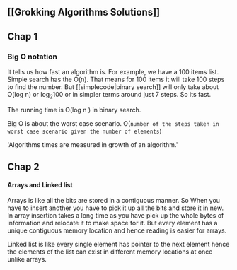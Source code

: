 ## [[Grokking Algorithms Solutions]]

## Chap 1

### Big O notation
It tells us how fast an algorithm is.
For example, we have a 100 items list.
Simple search has the O(n). That means for 100 items it will take 100 steps to find the number.
But [[simplecode|binary search]] will only take about O(log n) or log<sub>2</sub>100 or in simpler terms around just 7 steps. So its fast.

The running time is O(log n ) in binary search.

Big O is about the worst case scenario.
O(`number of the steps taken in worst case scenario given the number of elements`)

'Algorithms times are measured in growth of an algorithm.'



## Chap 2 
#### Arrays and Linked list 
Arrays is like all the bits are stored in a contiguous manner. So When you have to insert another you have to pick it up all the bits and store it in new.
In array insertion takes a long time as you have pick up the whole bytes of information and relocate it to make space for it.
But every element has a unique contiguous memory location and hence reading is easier for arrays.


Linked list is like every single element has pointer to the next element hence the elements of the list can exist in different memory locations at once unlike arrays.

### 



